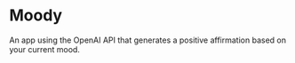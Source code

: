 # Moody

An app using the OpenAI API that generates a positive affirmation based on your current mood.
